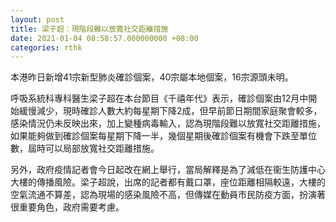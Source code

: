 ```yaml
---
layout: post
title: 梁子超︰現階段難以放寬社交距離措施
date: 2021-01-04 08:58:57.000000000 +08:00
categories: rthk
---
```


本港昨日新增41宗新型肺炎確診個案，40宗屬本地個案，16宗源頭未明。

呼吸系統科專科醫生梁子超在本台節目《千禧年代》表示，確診個案由12月中開始緩慢減少，現時確診人數大約每星期下降2成，但早前節日期間家庭聚會較多，感染情況仍未反映出來，加上變種病毒輸入，認為現階段難以放寬社交距離措施，如果能夠做到確診個案每星期下降一半，幾個星期後確診個案有機會下跌至單位數，屆時可以局部放寬社交距離措施。

另外，政府疫情記者會今日起改在網上舉行，當局解釋是為了減低在衞生防護中心大樓的傳播風險。梁子超說，出席的記者都有戴口罩，座位距離相隔較遠，大樓的空氣流通不算差，認為現場的感染風險不高，但傳媒在動員市民防疫方面，扮演著很重要角色，政府需要考慮。
